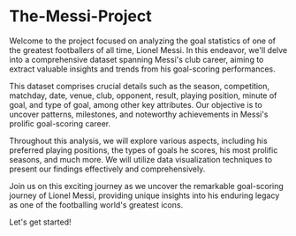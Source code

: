 # The-Messi-Project

Welcome to the project focused on analyzing the goal statistics of one of the greatest footballers of all time, Lionel Messi. In this endeavor, we'll delve into a comprehensive dataset spanning Messi's club career, aiming to extract valuable insights and trends from his goal-scoring performances.

This dataset comprises crucial details such as the season, competition, matchday, date, venue, club, opponent, result, playing position, minute of goal, and type of goal, among other key attributes. Our objective is to uncover patterns, milestones, and noteworthy achievements in Messi's prolific goal-scoring career.

Throughout this analysis, we will explore various aspects, including his preferred playing positions, the types of goals he scores, his most prolific seasons, and much more. We will utilize data visualization techniques to present our findings effectively and comprehensively.

Join us on this exciting journey as we uncover the remarkable goal-scoring journey of Lionel Messi, providing unique insights into his enduring legacy as one of the footballing world's greatest icons.

Let's get started!
